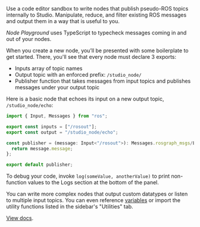 Use a code editor sandbox to write nodes that publish pseudo-ROS topics internally to Studio. Manipulate, reduce, and filter existing ROS messages and output them in a way that is useful to you.

_Node Playground_ uses TypeScript to typecheck messages coming in and out of your nodes.

When you create a new node, you’ll be presented with some boilerplate to get started. There, you'll see that every node must declare 3 exports:

- Inputs array of topic names
- Output topic with an enforced prefix: `/studio_node/`
- Publisher function that takes messages from input topics and publishes messages under your output topic

Here is a basic node that echoes its input on a new output topic, `/studio_node/echo`:

```typescript
import { Input, Messages } from "ros";

export const inputs = ["/rosout"];
export const output = "/studio_node/echo";

const publisher = (message: Input<"/rosout">): Messages.rosgraph_msgs/Log => {
  return message.message;
};

export default publisher;
```

To debug your code, invoke `log(someValue, anotherValue)` to print non-function values to the Logs section at the bottom of the panel.

You can write more complex nodes that output custom datatypes or listen to multiple input topics. You can even reference [variables](https://foxglove.dev/docs/app-concepts/variables) or import the utility functions listed in the sidebar's "Utilities" tab.

[View docs](https://foxglove.dev/docs/panels/node-playground).
